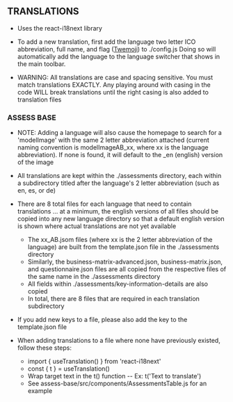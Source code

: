 ## TRANSLATIONS

* Uses the react-i18next library

* To add a new translation, first add the language two letter ICO abbreviation, full name, and flag ([Twemoji](https://twitter.github.io/twemoji/2/test/preview.html)) to ./config.js Doing so will automatically add the language to the language switcher that shows in the main toolbar.

* WARNING: All translations are case and spacing sensitive. You must match translations EXACTLY. Any playing around with casing in the code WILL break translations until the right casing is also added to translation files

### ASSESS BASE

* NOTE: Adding a language will also cause the homepage to search for a 'modelImage' with the same 2 letter abbreviation attached (current naming convention is modelImageAB_xx, where xx is the language abbreviation). If none is found, it will default to the _en (english) version of the image

* All translations are kept within the ./assessments directory, each within a subdirectory titled after the language's 2 letter abbreviation (such as en, es, or de)

* There are 8 total files for each language that need to contain translations ... at a minimum, the english versions of all files should be copied into any new language directory so that a default english version is shown where actual translations are not yet available
  * The xx_AB.jsom files (where xx is the 2 letter abbreviation of the language) are built from the template.json file in the ./assessments directory
  * Similarly, the business-matrix-advanced.json, business-matrix.json, and questionnaire.json files are all copied from the respective files of the same name in the ./assessments directory
  * All fields within ./assessments/key-information-details are also copied
  * In total, there are 8 files that are required in each translation subdirectory

* If you add new keys to a file, please also add the key to the template.json file

* When adding translations to a file where none have previously existed, follow these steps:
  * import { useTranslation() } from 'react-i18next'
  * const { t } = useTranslation()
  * Wrap target text in the t() function -- Ex: t('Text to translate')
  * See assess-base/src/components/AssessmentsTable.js for an example
